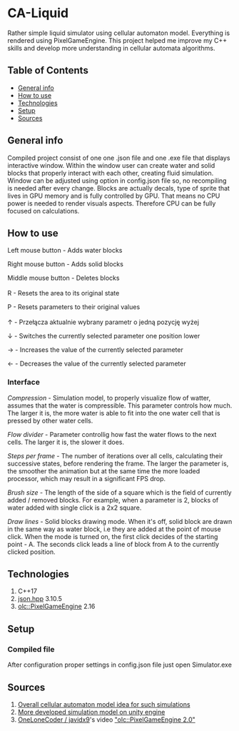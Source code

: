 # CA-Liquid
Rather simple liquid simulator using cellular automaton model. Everything is rendered using PixelGameEngine.
This project helped me improve my C++ skills and develop more understanding in cellular automata algorithms.

## Table of Contents
* [General info](#general-info)
* [How to use](#how-to-use)
* [Technologies](#technologies)
* [Setup](#setup)
* [Sources](#sources)

## General info
Compiled project consist of one one .json file and one .exe file that displays interactive window. Within the window user can create water and solid blocks that properly interact with each other,
creating fluid simulation. Window can be adjusted using option in config.json file so, no recompiling is needed after every change. Blocks are actually decals,
type of sprite that lives in GPU memory and is fully controlled by GPU. That means no CPU power is needed to render visuals aspects. Therefore CPU can be fully focused on calculations.

## How to use
Left mouse button - Adds water blocks

Right mouse button - Adds solid blocks

Middle mouse button - Deletes blocks
<br />
<br />
R - Resets the area to its original state

P - Resets parameters to their original values
<br />
<br />
↑ - Przełącza aktualnie wybrany parametr o jedną pozycję wyżej

↓ - Switches the currently selected parameter one position lower 

→ - Increases the value of the currently selected parameter

← - Decreases the value of the currently selected parameter


### Interface

*Compression* - Simulation model, to properly visualize flow of watter, assumes that the water is compressible. This parameter controls how much. The larger it is, the more water is able to fit into the one water cell that is pressed by other water cells.

*Flow divider* - Parameter controllig how fast the water flows to the next cells.
The larger it is, the slower it does.

*Steps per frame* - The number of iterations over all cells, calculating their successive states, before
rendering the frame. The larger the parameter is, the smoother the animation but at the same time
the more loaded processor, which may result in a significant FPS drop.

*Brush size* - The length of the side of a square which is the field of currently added / removed
blocks. For example, when a parameter is 2, blocks of water added with single click is a 2x2 square.

*Draw lines* - Solid blocks drawing mode. When it's off, solid block are drawn in the same way as water block, i.e they are added at the point of mouse click. When the mode is turned on, the first click decides of the starting point - A. The seconds click leads a line of block from A to the currently clicked position.

## Technologies
 1. C++17
 2. [json.hpp](https://github.com/nlohmann/json) 3.10.5
 3. [olc::PixelGameEngine](https://github.com/OneLoneCoder/olcPixelGameEngine) 2.16
 
 ## Setup
  ### Compiled file
   After configuration proper settings in config.json file just open Simulator.exe
   
## Sources
1. [Overall cellular automaton model idea for such simulations](https://w-shadow.com/blog/2009/09/01/simple-fluid-simulation)
2. [More developed simulation model on unity engine](http://www.jgallant.com/2d-liquid-simulator-with-cellular-automaton-in-unity)
3. [OneLoneCoder / javidx9](https://github.com/OneLoneCoder)'s video ["olc::PixelGameEngine 2.0"](https://www.youtube.com/watch?v=8OfgGUGP4Vc)
